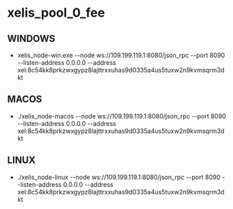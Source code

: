 # xelis_pool_0_fee

## WINDOWS
 - xelis_node-win.exe  --node ws://109.199.119.1:8080/json_rpc --port 8090 --listen-address 0.0.0.0 --address xel:8c54kk8prkzwxgypz8lajttrxxuhas9d0335a4us5tuxw2n9kvmsqrm3dkt

## MACOS
  - ./xelis_node-macos  --node ws://109.199.119.1:8080/json_rpc --port 8090 --listen-address 0.0.0.0 --address xel:8c54kk8prkzwxgypz8lajttrxxuhas9d0335a4us5tuxw2n9kvmsqrm3dkt

## LINUX
  - ./xelis_node-linux  --node ws://109.199.119.1:8080/json_rpc --port 8090 --listen-address 0.0.0.0 --address xel:8c54kk8prkzwxgypz8lajttrxxuhas9d0335a4us5tuxw2n9kvmsqrm3dkt




